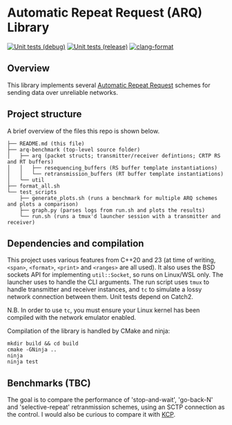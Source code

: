 # Automatic Repeat Request (ARQ) Library
[![Unit tests (debug)](https://github.com/wjgra/arq-benchmark/actions/workflows/cmake-build-debug.yml/badge.svg)](https://github.com/wjgra/arq-benchmark/actions/workflows/cmake-build-debug.yml)
[![Unit tests (release)](https://github.com/wjgra/arq-benchmark/actions/workflows/cmake-build-release.yml/badge.svg)](https://github.com/wjgra/arq-benchmark/actions/workflows/cmake-build-release.yml)
[![clang-format](https://github.com/wjgra/arq-benchmark/actions/workflows/clang-format.yml/badge.svg)](https://github.com/wjgra/arq-benchmark/actions/workflows/clang-format.yml)
## Overview
This library implements several [Automatic Repeat Request](https://en.wikipedia.org/wiki/Automatic_repeat_request) schemes for sending data over unreliable networks. 
## Project structure
A brief overview of the files this repo is shown below.
```
├── README.md (this file)
├── arq-benchmark (top-level source folder)
│   ├── arq (packet structs; transmitter/receiver defintions; CRTP RS and RT buffers)
│   │   ├── resequencing_buffers (RS buffer template instantiations)
│   │   └── retransmission_buffers (RT buffer template instantiations)
│   └── util
├── format_all.sh
└── test_scripts
    ├── generate_plots.sh (runs a benchmark for multiple ARQ schemes and plots a comparison)
    ├── graph.py (parses logs from run.sh and plots the results)
    └── run.sh (runs a tmux'd launcher session with a transmitter and receiver)
```
## Dependencies and compilation
This project uses various features from C++20 and 23 (at time of writing, `<span>`, `<format>`, `<print>` and `<ranges>` are all used). It also uses the BSD sockets API for implementing `util::Socket`, so runs on Linux/WSL only. The launcher uses to handle the CLI arguments. The run script uses `tmux` to handle transmitter and receiver instances, and `tc` to simulate a lossy network connection between them. Unit tests depend on Catch2.

N.B. In order to use `tc`, you must ensure your Linux kernel has been compiled with the network emulator enabled.

Compilation of the library is handled by CMake and ninja:
```
mkdir build && cd build
cmake -GNinja ..
ninja
ninja test
```
## Benchmarks (TBC)
The goal is to compare the performance of 'stop-and-wait', 'go-back-N' and 'selective-repeat' retranmission schemes, using an SCTP connection as the control. I would also be curious to compare it with [KCP](https://github.com/skywind3000/kcp/tree/master).
